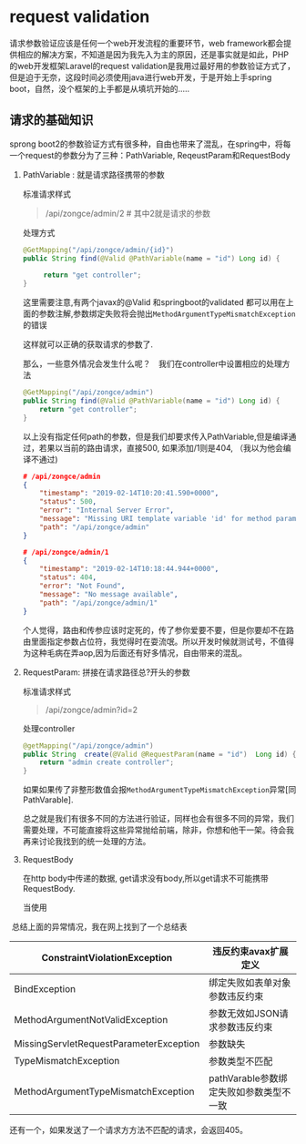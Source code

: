 # request validation

请求参数验证应该是任何一个web开发流程的重要环节，web framework都会提供相应的解决方案，不知道是因为我先入为主的原因，还是事实就是如此，PHP的web开发框架Laravel的request validation是我用过最好用的参数验证方式了，但是迫于无奈，这段时间必须使用java进行web开发，于是开始上手spring boot，自然，没个框架的上手都是从填坑开始的.....

## 请求的基础知识

sprong boot2的参数验证方式有很多种，自由也带来了混乱，在spring中，将每一个request的参数分为了三种：PathVariable, ReqeustParam和RequestBody

1. PathVariable : 就是请求路径携带的参数

   标准请求样式

   > /api/zongce/admin/2    # 其中2就是请求的参数

   处理方式

   ```java
   @GetMapping("/api/zongce/admin/{id}")
   public String find(@Valid @PathVariable(name = "id") Long id) {
       
        return "get controller";
   }
   ```

   这里需要注意,有两个javax的@Valid 和springboot的validated 都可以用在上面的参数注解,参数绑定失败将会抛出``MethodArgumentTypeMismatchException``的错误

   这样就可以正确的获取请求的参数了.

   

   那么，一些意外情况会发生什么呢？　我们在controller中设置相应的处理方法

   ```java
   @GetMapping("/api/zongce/admin")
   public String find(@Valid @PathVariable(name = "id") Long id) {
       return "get controller";
   }
   ```

   以上没有指定任何path的参数，但是我们却要求传入PathVariable,但是编译通过，若果以当前的路由请求，直接500, 如果添加/1则是404, （我以为他会编译不通过)

   ```json
   # /api/zongce/admin
   {
       "timestamp": "2019-02-14T10:20:41.590+0000",
       "status": 500,
       "error": "Internal Server Error",
       "message": "Missing URI template variable 'id' for method parameter of type Long",
       "path": "/api/zongce/admin"
   }
   
   # /api/zongce/admin/1  
   {
       "timestamp": "2019-02-14T10:18:44.944+0000",
       "status": 404,
       "error": "Not Found",
       "message": "No message available",
       "path": "/api/zongce/admin/1"
   }
   ```

   个人觉得，路由和传参应该时定死的，传了参你爱要不要，但是你要却不在路由里面指定参数占位符，我觉得时在耍流氓。所以开发时候就测试号，不值得为这种毛病在弄aop,因为后面还有好多情况，自由带来的混乱。

2. RequestParam: 拼接在请求路径总?开头的参数

   标准请求样式

   > /api/zongce/admin?id=2

   处理controller

   ```java
   @getMapping("/api/zongce/admin")
   public String  create(@Valid @RequestParam(name = "id")  Long id) {
       return "admin create controller";
   }
   ```

   如果如果传了非整形数值会报``MethodArgumentTypeMismatchException``异常[同PathVarable]. 

   总之就是我们有很多不同的方法进行验证，同样也会有很多不同的异常，我们需要处理，不可能直接将这些异常抛给前端，除非，你想和他干一架。待会我再来讨论我找到的统一处理的方法。

3. RequestBody

   在http body中传递的数据, get请求没有body,所以get请求不可能携带RequestBody.

   当使用











​	总结上面的异常情况，我在网上找到了一个总结表

| ConstraintViolationException            | 违反约束avax扩展定义                    |
| --------------------------------------- | --------------------------------------- |
| BindException                           | 绑定失败如表单对象参数违反约束          |
| MethodArgumentNotValidException         | 参数无效如JSON请求参数违反约束          |
| MissingServletRequestParameterException | 参数缺失                                |
| TypeMismatchException                   | 参数类型不匹配                          |
| MethodArgumentTypeMismatchException     | pathVarable参数绑定失败如参数类型不一致 |

还有一个，如果发送了一个请求方方法不匹配的请求，会返回405。

